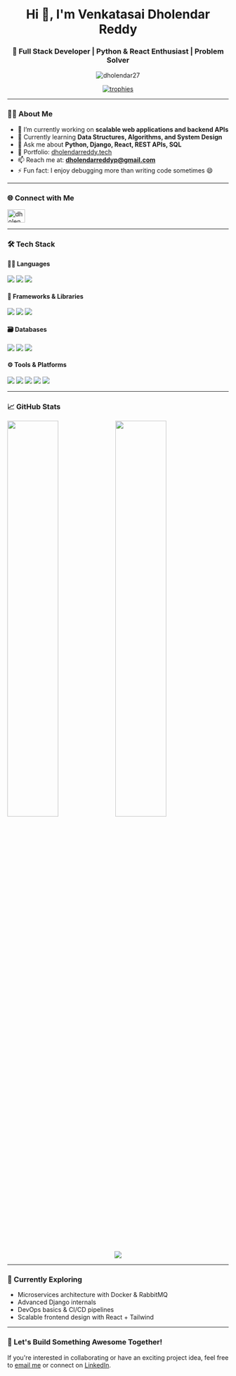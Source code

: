 
<h1 align="center">Hi 👋, I'm Venkatasai Dholendar Reddy</h1>
<h3 align="center">🚀 Full Stack Developer | Python & React Enthusiast | Problem Solver</h3>

<p align="center">
  <img src="https://komarev.com/ghpvc/?username=dholendar27&label=Profile%20views&color=0e75b6&style=flat" alt="dholendar27" />
</p>

<p align="center">
  <a href="https://github.com/ryo-ma/github-profile-trophy">
    <img src="https://github-profile-trophy.vercel.app/?username=dholendar27&theme=algolia&no-frame=true&margin-w=10" alt="trophies">
  </a>
</p>

---

### 👨‍💻 About Me

- 🔭 I’m currently working on **scalable web applications and backend APIs**
- 🌱 Currently learning **Data Structures, Algorithms, and System Design**
- 💬 Ask me about **Python, Django, React, REST APIs, SQL**
- 💼 Portfolio: [dholendarreddy.tech](https://dholendarreddy.tech/)
- 📫 Reach me at: **dholendarreddyp@gmail.com**
- ⚡ Fun fact: I enjoy debugging more than writing code sometimes 😄

---

### 🌐 Connect with Me

<p align="left">
  <a href="https://linkedin.com/in/dholendar" target="blank">
    <img align="center" src="https://cdn.jsdelivr.net/npm/simple-icons@v5/icons/linkedin.svg" alt="dholendar" height="30" width="40" />
  </a>
  <!-- Add more social links as needed -->
</p>

---

### 🛠️ Tech Stack

#### 👨‍💻 Languages
<p>
  <img src="https://img.shields.io/badge/Python-3776AB?style=for-the-badge&logo=python&logoColor=white" />
  <img src="https://img.shields.io/badge/JavaScript-F7DF1E?style=for-the-badge&logo=javascript&logoColor=black" />
  <img src="https://img.shields.io/badge/SQL-4479A1?style=for-the-badge&logo=postgresql&logoColor=white" />
</p>

#### 🧰 Frameworks & Libraries
<p>
  <img src="https://img.shields.io/badge/Django-092E20?style=for-the-badge&logo=django&logoColor=white" />
  <img src="https://img.shields.io/badge/Flask-000000?style=for-the-badge&logo=flask&logoColor=white" />
  <img src="https://img.shields.io/badge/React-20232A?style=for-the-badge&logo=react&logoColor=61DAFB" />
</p>

#### 🗃️ Databases
<p>
  <img src="https://img.shields.io/badge/PostgreSQL-316192?style=for-the-badge&logo=postgresql&logoColor=white" />
  <img src="https://img.shields.io/badge/MySQL-00758F?style=for-the-badge&logo=mysql&logoColor=white" />
  <img src="https://img.shields.io/badge/SQLite-07405E?style=for-the-badge&logo=sqlite&logoColor=white" />
</p>

#### ⚙️ Tools & Platforms
<p>
  <img src="https://img.shields.io/badge/Docker-2496ED?style=for-the-badge&logo=docker&logoColor=white" />
  <img src="https://img.shields.io/badge/Git-F05032?style=for-the-badge&logo=git&logoColor=white" />
  <img src="https://img.shields.io/badge/Postman-FF6C37?style=for-the-badge&logo=postman&logoColor=white" />
  <img src="https://img.shields.io/badge/Bash-4EAA25?style=for-the-badge&logo=gnu-bash&logoColor=white" />
  <img src="https://img.shields.io/badge/RabbitMQ-FF6600?style=for-the-badge&logo=rabbitmq&logoColor=white" />
</p>

---

### 📈 GitHub Stats

<p align="left">
  <img width="48%" src="https://github-readme-stats.vercel.app/api?username=dholendar27&show_icons=true&theme=github_dark&hide_border=true" />
  <img width="48%" src="https://github-readme-stats.vercel.app/api/top-langs/?username=dholendar27&layout=compact&theme=github_dark&hide_border=true" />
</p>

<p align="center">
  <img src="https://github-readme-streak-stats.herokuapp.com/?user=dholendar27&theme=dark&hide_border=true" />
</p>

---

### 🧠 Currently Exploring

- Microservices architecture with Docker & RabbitMQ  
- Advanced Django internals  
- DevOps basics & CI/CD pipelines  
- Scalable frontend design with React + Tailwind

---

### 🏁 Let's Build Something Awesome Together!

If you're interested in collaborating or have an exciting project idea, feel free to [email me](mailto:dholendarreddyp@gmail.com) or connect on [LinkedIn](https://linkedin.com/in/dholendar).
